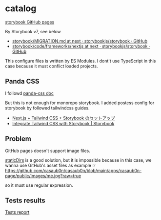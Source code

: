 # catalog

[storybook GitHub pages](https://casaub0n.github.io/casaub0n/)

By Storybook v7, see below

- [storybook/MIGRATION.md at next · storybookjs/storybook · GitHub](https://github.com/storybookjs/storybook/blob/next/MIGRATION.md)
- [storybook/code/frameworks/nextjs at next · storybookjs/storybook · GitHub](https://github.com/storybookjs/storybook/tree/next/code/frameworks/nextjs)

This configure files is written by ES Modules. I dont't use TypeScript in this case because it must conflict loaded projects.

## Panda CSS

I followd [panda-css doc](https://panda-css.com/docs/installation/storybook)

But this is not enough for monorepo storybook. I added postcss config for storybook by followed tailwindcss guides.

<!-- TODO more details -->

- [Next.js + Tailwind CSS + Storybook のセットアップ](https://zenn.dev/youichiro/articles/d625e602ed47c1)
- [Integrate Tailwind CSS with Storybook | Storybook](https://storybook.js.org/recipes/tailwindcss)

## Problem

GitHub pages doesn't support image files.

[staticDirs](https://storybook.js.org/docs/react/api/main-config-static-dirs) is a good solution, but it is impossible because in this case, we wanna use GitHub's asset files as example ☞ https://github.com/casaub0n/casaub0n/blob/main/apps/casaub0n-page/public/images/me.jpg?raw=true

so it must use regular expression.

## Tests results

[Tests report](./__reports__/jest.html)

